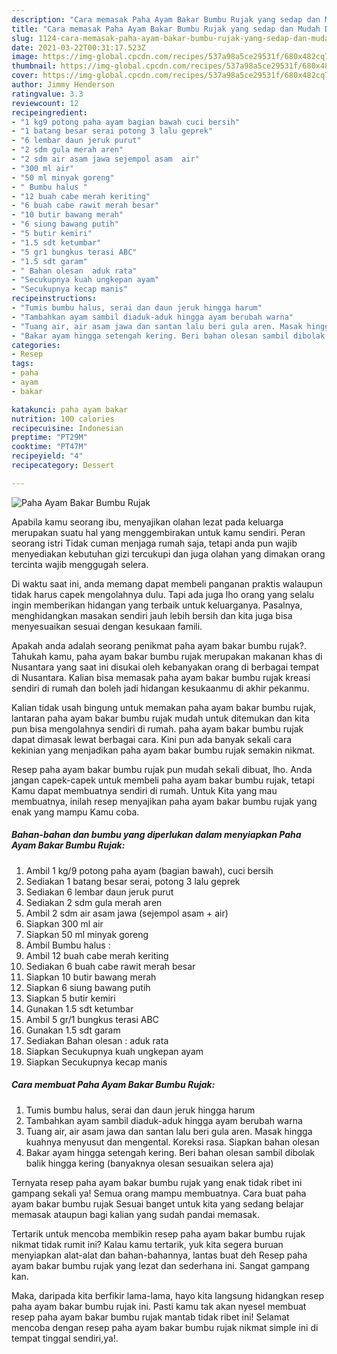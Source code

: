 ```yaml
---
description: "Cara memasak Paha Ayam Bakar Bumbu Rujak yang sedap dan Mudah Dibuat"
title: "Cara memasak Paha Ayam Bakar Bumbu Rujak yang sedap dan Mudah Dibuat"
slug: 1124-cara-memasak-paha-ayam-bakar-bumbu-rujak-yang-sedap-dan-mudah-dibuat
date: 2021-03-22T00:31:17.523Z
image: https://img-global.cpcdn.com/recipes/537a98a5ce29531f/680x482cq70/paha-ayam-bakar-bumbu-rujak-foto-resep-utama.jpg
thumbnail: https://img-global.cpcdn.com/recipes/537a98a5ce29531f/680x482cq70/paha-ayam-bakar-bumbu-rujak-foto-resep-utama.jpg
cover: https://img-global.cpcdn.com/recipes/537a98a5ce29531f/680x482cq70/paha-ayam-bakar-bumbu-rujak-foto-resep-utama.jpg
author: Jimmy Henderson
ratingvalue: 3.3
reviewcount: 12
recipeingredient:
- "1 kg9 potong paha ayam bagian bawah cuci bersih"
- "1 batang besar serai potong 3 lalu geprek"
- "6 lembar daun jeruk purut"
- "2 sdm gula merah aren"
- "2 sdm air asam jawa sejempol asam  air"
- "300 ml air"
- "50 ml minyak goreng"
- " Bumbu halus "
- "12 buah cabe merah keriting"
- "6 buah cabe rawit merah besar"
- "10 butir bawang merah"
- "6 siung bawang putih"
- "5 butir kemiri"
- "1.5 sdt ketumbar"
- "5 gr1 bungkus terasi ABC"
- "1.5 sdt garam"
- " Bahan olesan  aduk rata"
- "Secukupnya kuah ungkepan ayam"
- "Secukupnya kecap manis"
recipeinstructions:
- "Tumis bumbu halus, serai dan daun jeruk hingga harum"
- "Tambahkan ayam sambil diaduk-aduk hingga ayam berubah warna"
- "Tuang air, air asam jawa dan santan lalu beri gula aren. Masak hingga kuahnya menyusut dan mengental. Koreksi rasa. Siapkan bahan olesan"
- "Bakar ayam hingga setengah kering. Beri bahan olesan sambil dibolak balik hingga kering (banyaknya olesan sesuaikan selera aja)"
categories:
- Resep
tags:
- paha
- ayam
- bakar

katakunci: paha ayam bakar 
nutrition: 100 calories
recipecuisine: Indonesian
preptime: "PT29M"
cooktime: "PT47M"
recipeyield: "4"
recipecategory: Dessert

---
```



![Paha Ayam Bakar Bumbu Rujak](https://img-global.cpcdn.com/recipes/537a98a5ce29531f/680x482cq70/paha-ayam-bakar-bumbu-rujak-foto-resep-utama.jpg)

Apabila kamu seorang ibu, menyajikan olahan lezat pada keluarga merupakan suatu hal yang menggembirakan untuk kamu sendiri. Peran seorang istri Tidak cuman menjaga rumah saja, tetapi anda pun wajib menyediakan kebutuhan gizi tercukupi dan juga olahan yang dimakan orang tercinta wajib menggugah selera.

Di waktu  saat ini, anda memang dapat membeli panganan praktis walaupun tidak harus capek mengolahnya dulu. Tapi ada juga lho orang yang selalu ingin memberikan hidangan yang terbaik untuk keluarganya. Pasalnya, menghidangkan masakan sendiri jauh lebih bersih dan kita juga bisa menyesuaikan sesuai dengan kesukaan famili. 



Apakah anda adalah seorang penikmat paha ayam bakar bumbu rujak?. Tahukah kamu, paha ayam bakar bumbu rujak merupakan makanan khas di Nusantara yang saat ini disukai oleh kebanyakan orang di berbagai tempat di Nusantara. Kalian bisa memasak paha ayam bakar bumbu rujak kreasi sendiri di rumah dan boleh jadi hidangan kesukaanmu di akhir pekanmu.

Kalian tidak usah bingung untuk memakan paha ayam bakar bumbu rujak, lantaran paha ayam bakar bumbu rujak mudah untuk ditemukan dan kita pun bisa mengolahnya sendiri di rumah. paha ayam bakar bumbu rujak dapat dimasak lewat berbagai cara. Kini pun ada banyak sekali cara kekinian yang menjadikan paha ayam bakar bumbu rujak semakin nikmat.

Resep paha ayam bakar bumbu rujak pun mudah sekali dibuat, lho. Anda jangan capek-capek untuk membeli paha ayam bakar bumbu rujak, tetapi Kamu dapat membuatnya sendiri di rumah. Untuk Kita yang mau membuatnya, inilah resep menyajikan paha ayam bakar bumbu rujak yang enak yang mampu Kamu coba.

<!--inarticleads1-->

##### Bahan-bahan dan bumbu yang diperlukan dalam menyiapkan Paha Ayam Bakar Bumbu Rujak:

1. Ambil 1 kg/9 potong paha ayam (bagian bawah), cuci bersih
1. Sediakan 1 batang besar serai, potong 3 lalu geprek
1. Sediakan 6 lembar daun jeruk purut
1. Sediakan 2 sdm gula merah aren
1. Ambil 2 sdm air asam jawa (sejempol asam + air)
1. Siapkan 300 ml air
1. Siapkan 50 ml minyak goreng
1. Ambil  Bumbu halus :
1. Ambil 12 buah cabe merah keriting
1. Sediakan 6 buah cabe rawit merah besar
1. Siapkan 10 butir bawang merah
1. Siapkan 6 siung bawang putih
1. Siapkan 5 butir kemiri
1. Gunakan 1.5 sdt ketumbar
1. Ambil 5 gr/1 bungkus terasi ABC
1. Gunakan 1.5 sdt garam
1. Sediakan  Bahan olesan : aduk rata
1. Siapkan Secukupnya kuah ungkepan ayam
1. Siapkan Secukupnya kecap manis




<!--inarticleads2-->

##### Cara membuat Paha Ayam Bakar Bumbu Rujak:

1. Tumis bumbu halus, serai dan daun jeruk hingga harum
1. Tambahkan ayam sambil diaduk-aduk hingga ayam berubah warna
1. Tuang air, air asam jawa dan santan lalu beri gula aren. Masak hingga kuahnya menyusut dan mengental. Koreksi rasa. Siapkan bahan olesan
1. Bakar ayam hingga setengah kering. Beri bahan olesan sambil dibolak balik hingga kering (banyaknya olesan sesuaikan selera aja)




Ternyata resep paha ayam bakar bumbu rujak yang enak tidak ribet ini gampang sekali ya! Semua orang mampu membuatnya. Cara buat paha ayam bakar bumbu rujak Sesuai banget untuk kita yang sedang belajar memasak ataupun bagi kalian yang sudah pandai memasak.

Tertarik untuk mencoba membikin resep paha ayam bakar bumbu rujak nikmat tidak rumit ini? Kalau kamu tertarik, yuk kita segera buruan menyiapkan alat-alat dan bahan-bahannya, lantas buat deh Resep paha ayam bakar bumbu rujak yang lezat dan sederhana ini. Sangat gampang kan. 

Maka, daripada kita berfikir lama-lama, hayo kita langsung hidangkan resep paha ayam bakar bumbu rujak ini. Pasti kamu tak akan nyesel membuat resep paha ayam bakar bumbu rujak mantab tidak ribet ini! Selamat mencoba dengan resep paha ayam bakar bumbu rujak nikmat simple ini di tempat tinggal sendiri,ya!.

